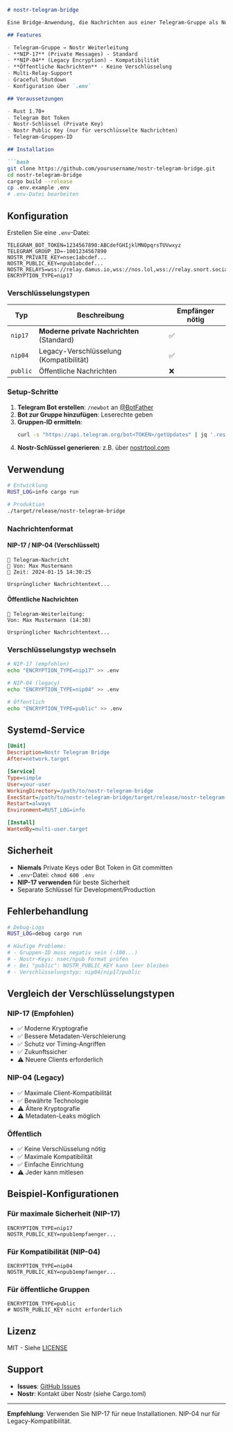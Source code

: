 ```markdown
# nostr-telegram-bridge

Eine Bridge-Anwendung, die Nachrichten aus einer Telegram-Gruppe als Nostr-Nachrichten weiterleitet. Unterstützt NIP-04, NIP-17 und öffentliche Nachrichten.

## Features

- Telegram-Gruppe → Nostr Weiterleitung
- **NIP-17** (Private Messages) - Standard
- **NIP-04** (Legacy Encryption) - Kompatibilität
- **Öffentliche Nachrichten** - Keine Verschlüsselung
- Multi-Relay-Support
- Graceful Shutdown
- Konfiguration über `.env`

## Voraussetzungen

- Rust 1.70+
- Telegram Bot Token
- Nostr-Schlüssel (Private Key)
- Nostr Public Key (nur für verschlüsselte Nachrichten)
- Telegram-Gruppen-ID

## Installation

```bash
git clone https://github.com/yourusername/nostr-telegram-bridge.git
cd nostr-telegram-bridge
cargo build --release
cp .env.example .env
# .env-Datei bearbeiten
```

## Konfiguration

Erstellen Sie eine `.env`-Datei:

```env
TELEGRAM_BOT_TOKEN=1234567890:ABCdefGHIjklMNOpqrsTUVwxyz
TELEGRAM_GROUP_ID=-1001234567890
NOSTR_PRIVATE_KEY=nsec1abcdef...
NOSTR_PUBLIC_KEY=npub1abcdef...
NOSTR_RELAYS=wss://relay.damus.io,wss://nos.lol,wss://relay.snort.social
ENCRYPTION_TYPE=nip17
```

### Verschlüsselungstypen

| Typ | Beschreibung | Empfänger nötig |
|-----|-------------|-----------------|
| `nip17` | **Moderne private Nachrichten** (Standard) | ✅ |
| `nip04` | Legacy-Verschlüsselung (Kompatibilität) | ✅ |
| `public` | Öffentliche Nachrichten | ❌ |

### Setup-Schritte

1. **Telegram Bot erstellen**: `/newbot` an [@BotFather](https://t.me/botfather)
2. **Bot zur Gruppe hinzufügen**: Leserechte geben
3. **Gruppen-ID ermitteln**: 
   ```bash
   curl -s "https://api.telegram.org/bot<TOKEN>/getUpdates" | jq '.result[].message.chat.id'
   ```
4. **Nostr-Schlüssel generieren**: z.B. über [nostrtool.com](https://nostrtool.com/)

## Verwendung

```bash
# Entwicklung
RUST_LOG=info cargo run

# Produktion
./target/release/nostr-telegram-bridge
```

### Nachrichtenformat

#### NIP-17 / NIP-04 (Verschlüsselt)
```
📱 Telegram-Nachricht
👤 Von: Max Mustermann
📅 Zeit: 2024-01-15 14:30:25

Ursprünglicher Nachrichtentext...
```

#### Öffentliche Nachrichten
```
📱 Telegram-Weiterleitung:
Von: Max Mustermann (14:30)

Ursprünglicher Nachrichtentext...
```

### Verschlüsselungstyp wechseln

```bash
# NIP-17 (empfohlen)
echo "ENCRYPTION_TYPE=nip17" >> .env

# NIP-04 (legacy)
echo "ENCRYPTION_TYPE=nip04" >> .env

# Öffentlich
echo "ENCRYPTION_TYPE=public" >> .env
```

## Systemd-Service

```ini
[Unit]
Description=Nostr Telegram Bridge
After=network.target

[Service]
Type=simple
User=your-user
WorkingDirectory=/path/to/nostr-telegram-bridge
ExecStart=/path/to/nostr-telegram-bridge/target/release/nostr-telegram-bridge
Restart=always
Environment=RUST_LOG=info

[Install]
WantedBy=multi-user.target
```

## Sicherheit

- **Niemals** Private Keys oder Bot Token in Git committen
- `.env`-Datei: `chmod 600 .env`
- **NIP-17 verwenden** für beste Sicherheit
- Separate Schlüssel für Development/Production

## Fehlerbehandlung

```bash
# Debug-Logs
RUST_LOG=debug cargo run

# Häufige Probleme:
# - Gruppen-ID muss negativ sein (-100...)
# - Nostr-Keys: nsec/npub Format prüfen
# - Bei "public": NOSTR_PUBLIC_KEY kann leer bleiben
# - Verschlüsselungstyp: nip04/nip17/public
```

## Vergleich der Verschlüsselungstypen

### NIP-17 (Empfohlen)
- ✅ Moderne Kryptografie
- ✅ Bessere Metadaten-Verschleierung
- ✅ Schutz vor Timing-Angriffen
- ✅ Zukunftssicher
- ⚠️ Neuere Clients erforderlich

### NIP-04 (Legacy)
- ✅ Maximale Client-Kompatibilität
- ✅ Bewährte Technologie
- ⚠️ Ältere Kryptografie
- ⚠️ Metadaten-Leaks möglich

### Öffentlich
- ✅ Keine Verschlüsselung nötig
- ✅ Maximale Kompatibilität
- ✅ Einfache Einrichtung
- ⚠️ Jeder kann mitlesen

## Beispiel-Konfigurationen

### Für maximale Sicherheit (NIP-17)
```env
ENCRYPTION_TYPE=nip17
NOSTR_PUBLIC_KEY=npub1empfaenger...
```

### Für Kompatibilität (NIP-04)
```env
ENCRYPTION_TYPE=nip04
NOSTR_PUBLIC_KEY=npub1empfaenger...
```

### Für öffentliche Gruppen
```env
ENCRYPTION_TYPE=public
# NOSTR_PUBLIC_KEY nicht erforderlich
```

## Lizenz

MIT - Siehe [LICENSE](LICENSE)

## Support

- **Issues**: [GitHub Issues](https://github.com/yourusername/nostr-telegram-bridge/issues)
- **Nostr**: Kontakt über Nostr (siehe Cargo.toml)

---

**Empfehlung**: Verwenden Sie NIP-17 für neue Installationen. NIP-04 nur für Legacy-Kompatibilität.
```

